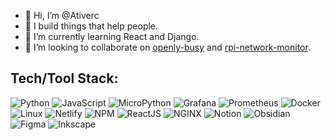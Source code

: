 - 👋 Hi, I’m @Ativerc
- 👀 I build things that help people.
- 🌱 I’m currently learning React and Django.
- 💞️ I’m looking to collaborate on [openly-busy](https://github.com/Ativerc/openly-busy/) and [rpi-network-monitor](https://github.com/Ativerc/rpi-network-monitor).
<!-- - 📫 How to reach me ... -->

<!---
Ativerc/Ativerc is a ✨ special ✨ repository because its `README.md` (this file) appears on your GitHub profile.
You can click the Preview link to take a look at your changes.
--->




## Tech/Tool Stack:
![Python](https://img.shields.io/badge/python-3670A0?style=for-the-badge&logo=python&logoColor=ffdd54)  ![JavaScript](https://img.shields.io/badge/javascript-323330?style=for-the-badge&logo=javascript)   ![MicroPython](https://img.shields.io/badge/micropython-2B2728.svg?style=for-the-badge&logo=micropython&logoColor=FFF)  ![Grafana](https://img.shields.io/badge/grafana-F46800?style=for-the-badge&logo=grafana&logoColor=FFF)      ![Prometheus](https://img.shields.io/badge/prometheus-E6522C.svg?style=for-the-badge&logo=prometheus&logoColor=FFF)    ![Docker](https://img.shields.io/badge/docker-2496ED.svg?style=for-the-badge&logo=docker&logoColor=FFF)   ![Linux](https://img.shields.io/badge/linux-FCC624.svg?style=for-the-badge&logo=linux&logoColor=000)  ![Netlify](https://img.shields.io/badge/netlify-000.svg?style=for-the-badge&logo=netlify)   ![NPM](https://img.shields.io/badge/npm-000.svg?style=for-the-badge&logo=npm)   ![ReactJS](https://img.shields.io/badge/react-20232a.svg?style=for-the-badge&logo=react)    ![NGINX](https://img.shields.io/badge/nginx-20232a.svg?style=for-the-badge&logo=nginx&logoColor=009639)  ![Notion](https://img.shields.io/badge/notion-000.svg?style=for-the-badge&logo=notion&logoColor=FFF)    ![Obsidian](https://img.shields.io/badge/obsidian-483699.svg?style=for-the-badge&logo=obsidian&logoColor=FFF)  ![Figma](https://img.shields.io/badge/figma-F24E1E.svg?style=for-the-badge&logo=figma&logoColor=FFF)    ![Inkscape](https://img.shields.io/badge/inkscape-000.svg?style=for-the-badge&logo=inkscape&logoColor=FFF)   
<!-- ![NodeJS](https://img.shields.io/badge/nodejs-339933?style=for-the-badge&logo=node.js&logoColor=FFF)   -->
<!-- ![Django](https://img.shields.io/badge/django-092E20?style=for-the-badge&logo=django&logoColor=FFF)   -->
<!-- ![Insomnia](https://img.shields.io/badge/Insomnia-4000BF?style=for-the-badge&logo=insomnia)   -->
<!-- ![Flask](https://img.shields.io/badge/flask-000?style=for-the-badge&logo=flask) -->
